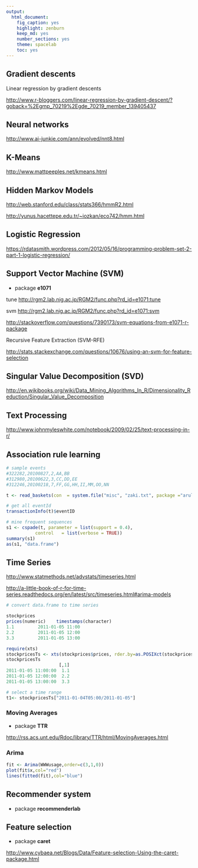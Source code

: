 ```yaml
---
output:
  html_document:
    fig_caption: yes
    highlight: zenburn
    keep_md: yes
    number_sections: yes
    theme: spacelab
    toc: yes
---
```




## Gradient descents ##

Linear regression by gradient descents

http://www.r-bloggers.com/linear-regression-by-gradient-descent/?goback=%2Egmp_70219%2Egde_70219_member_139405437


## Neural networks ##

http://www.ai-junkie.com/ann/evolved/nnt8.html


## K-Means ##

http://www.mattpeeples.net/kmeans.html


## Hidden Markov Models ##

http://web.stanford.edu/class/stats366/hmmR2.html

http://yunus.hacettepe.edu.tr/~iozkan/eco742/hmm.html


## Logistic Regression ##

https://rdatasmith.wordpress.com/2012/05/16/programming-problem-set-2-part-1-logistic-regression/


## Support Vector Machine (SVM) ##

  * package **e1071**

tune
http://rgm2.lab.nig.ac.jp/RGM2/func.php?rd_id=e1071:tune

svm
http://rgm2.lab.nig.ac.jp/RGM2/func.php?rd_id=e1071:svm

http://stackoverflow.com/questions/7390173/svm-equations-from-e1071-r-package

Recursive Feature Extraction (SVM-RFE)

http://stats.stackexchange.com/questions/10676/using-an-svm-for-feature-selection


## Singular Value Decomposition (SVD) ##

http://en.wikibooks.org/wiki/Data_Mining_Algorithms_In_R/Dimensionality_Reduction/Singular_Value_Decomposition

## Text Processing ##

http://www.johnmyleswhite.com/notebook/2009/02/25/text-processing-in-r/

## Association rule learning ##

``` r
# sample events 
#322282,20100827,2,AA,BB
#312980,20100622,3,CC,DD,EE
#312246,20100218,7,FF,GG,HH,II,MM,OO,NN

t <- read_baskets(con  = system.file("misc", "zaki.txt", package ="arulesSequences"), info = c("eventID","sequenceID","size"))

# get all eventId
transactionInfo(t)$eventID

# mine frequent sequences
s1 <- cspade(t, parameter = list(support = 0.4), 
           control   = list(verbose = TRUE))
summary(s1)
as(s1, "data.frame")

```

## Time Series ##

http://www.statmethods.net/advstats/timeseries.html

http://a-little-book-of-r-for-time-series.readthedocs.org/en/latest/src/timeseries.html#arima-models

``` r
# convert data.frame to time series

stockprices
prices(numeric)    timestamps(character)
1.1         2011-01-05 11:00
2.2         2011-01-05 12:00
3.3         2011-01-05 13:00

require(xts)
stockpricesTs <- xts(stockprices$prices, rder.by=as.POSIXct(stockprices$timestamps))
stockpricesTs
                    [,1]
2011-01-05 11:00:00  1.1
2011-01-05 12:00:00  2.2
2011-01-05 13:00:00  3.3

# select a time range
t1<- stockpricesTs["2011-01-04T05:00/2011-01-05"]

``` 

### Moving Averages ###

  * package **TTR**

http://rss.acs.unt.edu/Rdoc/library/TTR/html/MovingAverages.html


### Arima ###

``` r
fit <- Arima(WWWusage,order=c(3,1,0))
plot(fit$x,col="red")
lines(fitted(fit),col="blue")
```

## Recommender system ##

  * package **recommenderlab**


## Feature selection ##

  * package **caret**

http://www.cybaea.net/Blogs/Data/Feature-selection-Using-the-caret-package.html